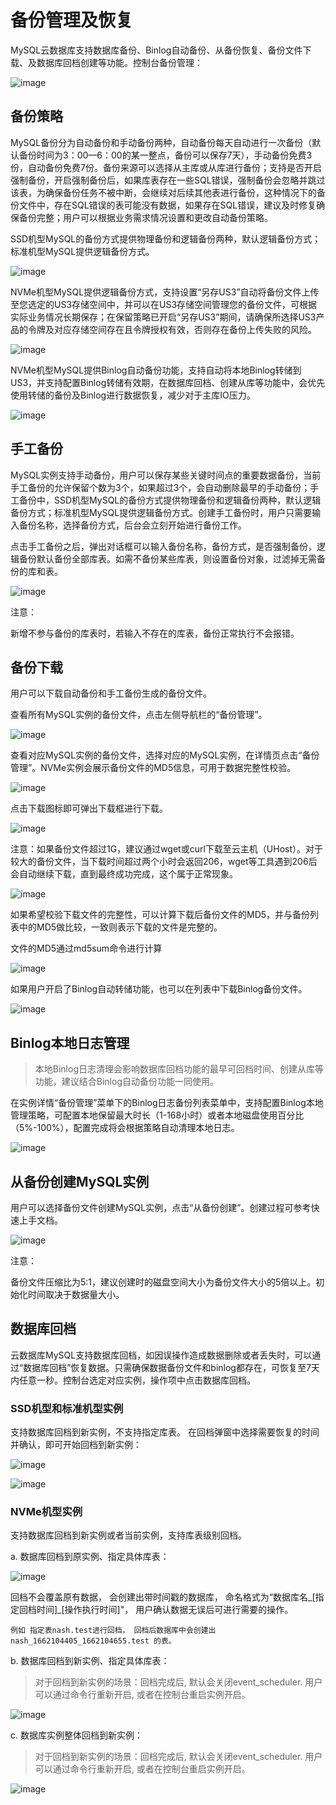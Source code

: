 

# 备份管理及恢复

MySQL云数据库支持数据库备份、Binlog自动备份、从备份恢复、备份文件下载、及数据库回档创建等功能。控制台备份管理：

![image](/images/backup202001.png)

## 备份策略

MySQL备份分为自动备份和手动备份两种，自动备份每天自动进行一次备份（默认备份时间为3：00—6：00的某一整点，备份可以保存7天），手动备份免费3份，自动备份免费7份。备份来源可以选择从主库或从库进行备份；支持是否开启强制备份，开启强制备份后，如果库表存在一些SQL错误，强制备份会忽略并跳过该表，为确保备份任务不被中断，会继续对后续其他表进行备份，这种情况下的备份文件中，存在SQL错误的表可能没有数据，如果存在SQL错误，建议及时修复确保备份完整；用户可以根据业务需求情况设置和更改自动备份策略。

SSD机型MySQL的备份方式提供物理备份和逻辑备份两种，默认逻辑备份方式；标准机型MySQL提供逻辑备份方式。

![image](/images/自动备份策略.png)

NVMe机型MySQL提供逻辑备份方式，支持设置“另存US3”自动将备份文件上传至您选定的US3存储空间中，并可以在US3存储空间管理您的备份文件，可根据实际业务情况长期保存；在保留策略已开启“另存US3”期间，请确保所选择US3产品的令牌及对应存储空间存在且令牌授权有效，否则存在备份上传失败的风险。

![image](/images/mysql202006001.png)

NVMe机型MySQL提供Binlog自动备份功能，支持自动将本地Binlog转储到US3，并支持配置Binlog转储有效期，在数据库回档、创建从库等功能中，会优先使用转储的备份及Binlog进行数据恢复，减少对于主库IO压力。

![image](/images/binlog备份策略.png)

## 手工备份

MySQL实例支持手动备份，用户可以保存某些关键时间点的重要数据备份，当前手工备份的允许保留个数为3个，如果超过3个，会自动删除最早的手动备份；手工备份中，SSD机型MySQL的备份方式提供物理备份和逻辑备份两种，默认逻辑备份方式；标准机型MySQL提供逻辑备份方式。创建手工备份时，用户只需要输入备份名称，选择备份方式，后台会立刻开始进行备份工作。

点击手工备份之后，弹出对话框可以输入备份名称，备份方式，是否强制备份，逻辑备份默认备份全部库表。如需不备份某些库表，则设置备份对象，过滤掉无需备份的库和表。

![image](/images/备份策略.png)

注意：

新增不参与备份的库表时，若输入不存在的库表，备份正常执行不会报错。

## 备份下载

用户可以下载自动备份和手工备份生成的备份文件。

查看所有MySQL实例的备份文件，点击左侧导航栏的“备份管理”。

![image](/images/backup202000.png)

查看对应MySQL实例的备份文件，选择对应的MySQL实例，在详情页点击“备份管理”。NVMe实例会展示备份文件的MD5信息，可用于数据完整性校验。

![image](/images/backup202201.png)

点击下载图标即可弹出下载框进行下载。

![image](/images/2022下载链接.png)

注意：如果备份文件超过1G，建议通过wget或curl下载至云主机（UHost）。对于较大的备份文件，当下载时间超过两个小时会返回206，wget等工具遇到206后会自动继续下载，直到最终成功完成，这个属于正常现象。

![image](/images/下载中断重试.png)

如果希望校验下载文件的完整性，可以计算下载后备份文件的MD5，并与备份列表中的MD5做比较，一致则表示下载的文件是完整的。

文件的MD5通过md5sum命令进行计算

![image](/images/md5sum.png)

如果用户开启了Binlog自动转储功能，也可以在列表中下载Binlog备份文件。

![image](/images/binlog备份列表.png)

## Binlog本地日志管理

> 本地Binlog日志清理会影响数据库回档功能的最早可回档时间、创建从库等功能，建议结合Binlog自动备份功能一同使用。

在实例详情“备份管理”菜单下的Binlog日志备份列表菜单中，支持配置Binlog本地管理策略，可配置本地保留最大时长（1-168小时）或者本地磁盘使用百分比（5%-100%），配置完成将会根据策略自动清理本地日志。

![image](/images/binlog本地配置2.png)

## 从备份创建MySQL实例

用户可以选择备份文件创建MySQL实例，点击“从备份创建”。创建过程可参考快速上手文档。

![image](/images/backup202000.png)

注意：

备份文件压缩比为5:1，建议创建时的磁盘空间大小为备份文件大小的5倍以上。初始化时间取决于数据量大小。

## 数据库回档

云数据库MySQL支持数据库回档，如因误操作造成数据删除或者丢失时，可以通过“数据库回档”恢复数据。只需确保数据备份文件和binlog都存在，可恢复至7天内任意一秒。控制台选定对应实例，操作项中点击数据库回档。

### SSD机型和标准机型实例

支持数据库回档到新实例，不支持指定库表。 在回档弹窗中选择需要恢复的时间并确认，即可开始回档到新实例：

![image](/images/mysqlbackup1.png)

![image](/images/mysqlbackup2.png)

### NVMe机型实例

支持数据库回档到新实例或者当前实例，支持库表级别回档。

a. 数据库回档到原实例、指定具体库表：

![image](/images/backup15001.png)

回档不会覆盖原有数据， 会创建出带时间戳的数据库， 命名格式为“数据库名_[指定回档时间]_[操作执行时间]"， 用户确认数据无误后可进行需要的操作。

```
例如 指定表nash.test进行回档， 回档后数据库中会创建出 nash_1662104405_1662104655.test 的表。
```

b. 数据库回档到新实例、指定具体库表：

> 对于回档到新实例的场景：回档完成后, 默认会关闭event_scheduler. 用户可以通过命令行重新开启, 或者在控制台重启实例开启。

![image](/images/backup15002.png)

c. 数据库实例整体回档到新实例：

> 对于回档到新实例的场景：回档完成后, 默认会关闭event_scheduler. 用户可以通过命令行重新开启, 或者在控制台重启实例开启。

![image](/images/backup15003.png)




